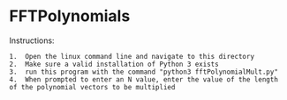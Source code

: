 # FFTPolynomials
Instructions:

    1.  Open the linux command line and navigate to this directory
    2.  Make sure a valid installation of Python 3 exists
    3.  run this program with the command "python3 fftPolynomialMult.py"
    4.  When prompted to enter an N value, enter the value of the length of the polynomial vectors to be multiplied
    
